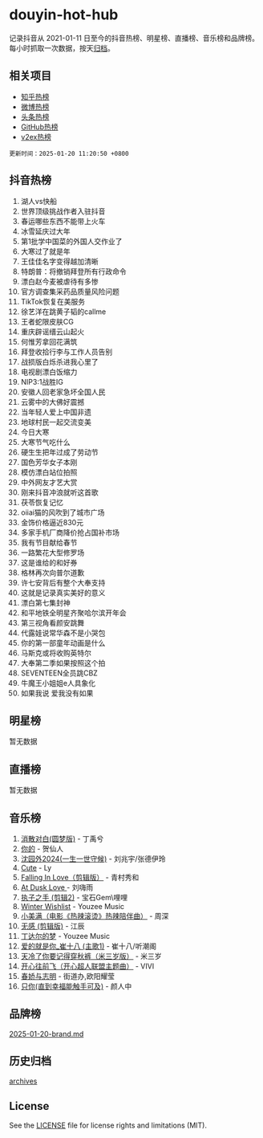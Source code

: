 # douyin-hot-hub

记录抖音从 2021-01-11 日至今的抖音热榜、明星榜、直播榜、音乐榜和品牌榜。每小时抓取一次数据，按天[归档](archives)。

## 相关项目

- [知乎热榜](https://github.com/lonnyzhang423/zhihu-hot-hub)
- [微博热榜](https://github.com/lonnyzhang423/weibo-hot-hub)
- [头条热榜](https://github.com/lonnyzhang423/toutiao-hot-hub)
- [GitHub热榜](https://github.com/lonnyzhang423/github-hot-hub)
- [v2ex热榜](https://github.com/lonnyzhang423/v2ex-hot-hub)


`更新时间：2025-01-20 11:20:50 +0800`

## 抖音热榜

1. 湖人vs快船
1. 世界顶级挑战作者入驻抖音
1. 春运哪些东西不能带上火车
1. 冰雪延庆过大年
1. 第1批学中国菜的外国人交作业了
1. 大寒过了就是年
1. 王佳佳名字变得越加清晰
1. 特朗普：将撤销拜登所有行政命令
1. 漂白赵今麦被虐待有多惨
1. 官方调查集采药品质量风险问题
1. TikTok恢复在美服务
1. 徐艺洋在跳黄子韬的callme
1. 王者蛇限皮肤CG
1. 重庆辟谣缙云山起火
1. 何惟芳拿回花满筑
1. 拜登收拾行李与工作人员告别
1. 战损版白烁杀进我心里了
1. 电视剧漂白饭缩力
1. NIP3:1战胜IG
1. 安徽人回老家急坏全国人民
1. 云雾中的大佛好震撼
1. 当年轻人爱上中国非遗
1. 地球村民一起交流变美
1. 今日大寒
1. 大寒节气吃什么
1. 硬生生把年过成了劳动节
1. 国色芳华女子本刚
1. 模仿漂白站位拍照
1. 中外网友才艺大赏
1. 刚来抖音冲浪就听这首歌
1. 茯苓恢复记忆
1. oiiai猫的风吹到了城市广场
1. 金饰价格逼近830元
1. 多家手机厂商降价抢占国补市场
1. 我有节目献给春节
1. 一路繁花大型修罗场
1. 这是谁给的和好券
1. 格林再次向普尔道歉
1. 许七安背后有整个大奉支持
1. 这就是记录真实美好的意义
1. 漂白第七集封神
1. 和平地铁全明星齐聚哈尔滨开年会
1. 第三视角看颜安跳舞
1. 代露娃说常华森不是小哭包
1. 你的第一部童年动画是什么
1. 马斯克或将收购英特尔
1. 大奉第二季如果按照这个拍
1. SEVENTEEN全员跳CBZ
1. 牛魔王小姐姐e人具象化
1. 如果我说 爱我没有如果

## 明星榜

暂无数据

## 直播榜

暂无数据

## 音乐榜

1. [消散对白(圆梦版)](https://sf5-hl-cdn-tos.douyinstatic.com/obj/tos-cn-ve-2774/og4jB5I5IizzoZVAAAzWgBMAsMDWoArfwBOiFs) - 丁禹兮
1. [你的](https://sf5-hl-cdn-tos.douyinstatic.com/obj/tos-cn-ve-2774/oYuIeKf42jB7sEV6B2upMdpYAgfrQWj0FeRegh) - 贺仙人
1. [沈园外2024(一生一世守候)](https://sf6-cdn-tos.douyinstatic.com/obj/tos-cn-ve-2774/oAIYMHGCmKaYKFDd6FZBf9AfMfx1eErAAEJAFH) - 刘兆宇/张德伊玲
1. [Cute](https://sf5-hl-cdn-tos.douyinstatic.com/obj/tos-cn-ve-2774/o4IbIzHWKAAB4wsS5qMBRiiAlEBGTpQRNfFvuo) - Ly
1. [Falling In Love（剪辑版）](https://sf5-hl-cdn-tos.douyinstatic.com/obj/tos-cn-ve-2774/o8ajpA8zzgBPahbBIO8AcKGBLJezFCRd1wfP9f) - 青村秀和
1. [ At Dusk  Love ](https://sf5-hl-cdn-tos.douyinstatic.com/obj/tos-cn-ve-2774/o8CrpCf5CaYgI4ZrtQgMQAFEfuGqNnRSDQAPBc) - 刘嗨雨
1. [执子之手 (剪辑2)](https://sf5-hl-cdn-tos.douyinstatic.com/obj/tos-cn-ve-2774/oUoZLQjCc31XzqsBnBQUNgeKtYPBcgbFDwtfcu) - 宝石Gem\哩哩
1. [Winter Wishlist](https://sf5-hl-cdn-tos.douyinstatic.com/obj/tos-cn-ve-2774/oIIgUOeamCFCVAzxN6MFRLIBlLGpUqQxeeHrLE) - Youzee Music
1. [小美满（电影《热辣滚烫》热辣陪伴曲）](https://sf5-hl-cdn-tos.douyinstatic.com/obj/tos-cn-ve-2774/o0GAn2lSgfZIDUgtevCGDQYnFg4CwnrBaxbTZL) - 周深
1. [无感 (剪辑版)](https://sf5-hl-cdn-tos.douyinstatic.com/obj/tos-cn-ve-2774/o0eIsUzJBDlQaQFC5OFlgbMEZC1TFYBftOBn6p) - 江辰
1. [丁达尔的梦](https://sf5-hl-cdn-tos.douyinstatic.com/obj/tos-cn-ve-2774/oMU3WirUZBVQkAC9ccG5P2IQirziZM2RTInUY) - Youzee Music
1. [爱的就是你_崔十八 (主歌1)](https://sf5-hl-cdn-tos.douyinstatic.com/obj/tos-cn-ve-2774/oI5BO5DhFZ6UTcNCnZaOCBLtZ7WIMQGfgnXf5E) - 崔十八/听潮阁
1. [天冷了你要记得穿秋裤（米三岁版）](https://sf5-hl-cdn-tos.douyinstatic.com/obj/tos-cn-ve-2774/oQlIwVIDWiZ6BQilAorS7MA0AgCkQDvcZAdm1) - 米三岁
1. [开心往前飞（开心超人联盟主题曲）](https://sf5-hl-cdn-tos.douyinstatic.com/obj/tos-cn-ve-2774/9d8fb7c82cf1421fb93a9fe925275e0a) - VIVI
1. [春娇与志明](https://sf5-hl-cdn-tos.douyinstatic.com/obj/tos-cn-ve-2774/e530d8fceb7044b39707d7f9ff54add1) - 街道办,欧阳耀莹
1. [只你(直到幸福能触手可及)](https://sf5-hl-cdn-tos.douyinstatic.com/obj/tos-cn-ve-2774/o0lBkRDzFTeaVSUz3ZZSCBVtZ5DIMQGfgmEAuE) - 颜人中

## 品牌榜

[2025-01-20-brand.md](archives/2025-01-20-brand.md)

## 历史归档

[archives](archives)

## License

See the [LICENSE](LICENSE) file for license rights and limitations (MIT).
